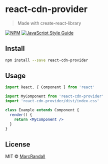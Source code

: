 # react-cdn-provider

> Made with create-react-library

[![NPM](https://img.shields.io/npm/v/react-cdn-provider.svg)](https://www.npmjs.com/package/react-cdn-provider) [![JavaScript Style Guide](https://img.shields.io/badge/code_style-standard-brightgreen.svg)](https://standardjs.com)

## Install

```bash
npm install --save react-cdn-provider
```

## Usage

```jsx
import React, { Component } from 'react'

import MyComponent from 'react-cdn-provider'
import 'react-cdn-provider/dist/index.css'

class Example extends Component {
  render() {
    return <MyComponent />
  }
}
```

## License

MIT © [MarcRandall](https://github.com/MarcRandall)
